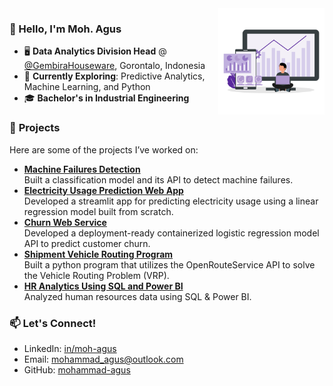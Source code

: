<img src="https://raw.githubusercontent.com/mohammad-agus/mohammad-agus/refs/heads/main/images/pic.png" alt="analytics ilustration" min-width="400px" max-width="170px" width="170px" align="right">

### 👋 Hello, I'm Moh. Agus  
- 🖥️ **Data Analytics Division Head** @ [@GembiraHouseware](https://gembirahouseware.com/gembira/), Gorontalo, Indonesia  
- 🧿 **Currently Exploring**: Predictive Analytics, Machine Learning, and Python
- 🎓 **Bachelor's in Industrial Engineering**

### 📂 **Projects**  
Here are some of the projects I’ve worked on:  
- **[Machine Failures Detection](https://github.com/mohammad-agus/machine-failures-detection)**  
Built a classification model and its API to detect machine failures.
- **[Electricity Usage Prediction Web App](https://github.com/mohammad-agus/electricity-usage-prediction-web-app)**  
Developed a streamlit app for predicting electricity usage using a linear regression model built from scratch.   
- **[Churn Web Service](https://github.com/mohammad-agus/churn-web-service)**  
Developed a deployment-ready containerized logistic regression model API to predict customer churn.
- **[Shipment Vehicle Routing Program](https://github.com/mohammad-agus/shipment-vehicle-routing-program)**  
Built a python program that utilizes the OpenRouteService API to solve the Vehicle Routing Problem (VRP).
- **[HR Analytics Using SQL and Power BI](https://github.com/mohammad-agus/hr-analytics-using-sql-and-powerbi)**  
Analyzed human resources data using SQL & Power BI.


### 📫 **Let's Connect!**  
- LinkedIn: [in/moh-agus](https://www.linkedin.com/in/moh-agus/)
- Email: mohammad_agus@outlook.com
- GitHub: [mohammad-agus](https://github.com/mohammad-agus)  

